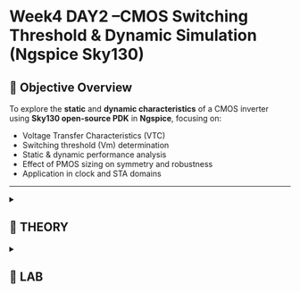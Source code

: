 
# Week4 DAY2 –**CMOS Switching Threshold & Dynamic Simulation (Ngspice Sky130)**



## 🧩 **Objective Overview**

To explore the **static** and **dynamic characteristics** of a CMOS inverter using **Sky130 open-source PDK** in **Ngspice**, focusing on:

- Voltage Transfer Characteristics (VTC)
- Switching threshold (Vm) determination
- Static & dynamic performance analysis
- Effect of PMOS sizing on symmetry and robustness
- Application in clock and STA domains

---

<details>
<summary><h2> 🌟 THEORY </h2> </summary>

## ⚙️ **THEORY SECTION**

---

### 🧠 1. **Voltage Transfer Characteristics (VTC)**


<p align="center"><img src="./ASSETS/1.png" width="700" alt="image 1"/></p>



- **Definition:** VTC represents the relationship between **input voltage (Vin)** and **output voltage (Vout)** in a CMOS inverter.
- The curve shows three regions:
    1. **Low Vin:** PMOS ON, NMOS OFF → Output = VDD
    2. **Transition Region:** Both MOSFETs partially ON → rapid change in Vout
    3. **High Vin:** PMOS OFF, NMOS ON → Output = 0

🧩 **Purpose:**

- To determine how effectively the inverter switches logic levels.
- To extract the **switching threshold (Vm)** where Vin = Vout.

---

### ⚖️ 2. **Switching Threshold (Vm)**

The switching threshold occurs where **Vin = Vout**, i.e., both transistors conduct equally.

This defines the **point of maximum sensitivity** and **logic symmetry**.

**Typical for Sky130:**

- VDD = 1.8 V
- Vm ≈ 0.87 V (for Wp/Wn ≈ 2.3)

---

### 📐 3. **Analytical Expressions**

### (a) **Vm as a function of (W/L)p and (W/L)n**

Vm=VDD+VTNμn(W/L)nμp(W/L)p−∣VTP∣1+μn(W/L)nμp(W/L)pV_m = \frac{V_{DD} + V_{TN}\sqrt{\frac{\mu_n(W/L)_n}{\mu_p(W/L)_p}} - |V_{TP}|}{1 + \sqrt{\frac{\mu_n(W/L)_n}{\mu_p(W/L)_p}}}

Vm=1+μp(W/L)pμn(W/L)n

VDD+VTNμp(W/L)pμn(W/L)n

−∣VTP∣

Where:

- μn,μp\mu_n, \mu_pμn,μp: Mobilities of NMOS and PMOS
- VTN,VTPV_{TN}, V_{TP}VTN,VTP: Threshold voltages
- (W/L)n,(W/L)p(W/L)_n, (W/L)_p(W/L)n,(W/L)p: Aspect ratios of NMOS and PMOS

---

### (b) **(W/L)p and (W/L)n as a function of Vm**

By rearranging:

(W/L)p(W/L)n=μn(VDD−Vm−VTN)2μp(Vm+VTP)2\frac{(W/L)_p}{(W/L)_n} = \frac{\mu_n(V_{DD} - V_m - V_{TN})^2}{\mu_p(V_m + V_{TP})^2}

(W/L)n(W/L)p=μp(Vm+VTP)2μn(VDD−Vm−VTN)2

🧩 **Interpretation:**

- A **larger (W/L)p** pushes the VTC curve to the right (balanced operation).
- A **smaller (W/L)p** shifts it left (NMOS dominance).

---

### 📊 4. **Static & Dynamic Behavior**

## ⚡ **4.1 Static Behavior**

### 🧠 **Concept Overview**

Static behavior of a CMOS inverter refers to how it behaves under **steady-state DC conditions** — meaning, when the input voltage changes *slowly* or remains constant long enough for all transient effects to settle.

The goal is to study:

- Voltage transfer curve (VTC)
- Switching threshold (Vm)
- Logic levels and noise margins

---

### ⚙️ **4.1.1 Static Transfer Characteristics (VTC)**

When we perform a DC sweep of the inverter input, we get a plot of **Vout vs Vin**.

This curve has three distinct regions:

| Region | NMOS | PMOS | Output | Description |
| --- | --- | --- | --- | --- |
| Region I (Vin ≈ 0 V) | OFF | ON | ≈ VDD | PMOS drives output high |
| Region II (Transition) | ON (linear) | ON (saturation) | Transition | Both transistors conduct → high current |
| Region III (Vin ≈ VDD) | ON | OFF | ≈ 0 V | NMOS drives output low |

---

### 📈 **4.1.2 Switching Threshold (Vm)**

At the **midpoint of the VTC**,

Vin=Vout=VMV_{in} = V_{out} = V_M

Vin=Vout=VM

Both transistors conduct equally (i.e., IDSN=IDSPI_{DSN} = I_{DSP}IDSN=IDSP).

This defines the **switching threshold voltage**, representing the inverter’s balance point.

Analytically derived from current equations:

(W/L)p(W/L)n=μn(VDD−VM−VTN)2μp(VM+VTP)2\frac{(W/L)_p}{(W/L)_n} = \frac{\mu_n(V_{DD} - V_M - V_{TN})^2}{\mu_p(V_M + V_{TP})^2}

(W/L)n(W/L)p=μp(VM+VTP)2μn(VDD−VM−VTN)2

🧩 **Interpretation:**

- If (W/L)p(W/L)_p(W/L)p is increased → inverter becomes more **symmetric**, VMV_MVM shifts **right**.
- If (W/L)p(W/L)_p(W/L)p is decreased → inverter becomes **NMOS dominant**, VMV_MVM shifts **left**.

---

### ⚖️ **4.1.3 Static Power & Noise Margins**

At static equilibrium:

- One transistor is OFF → leakage is minimal → **Static power ≈ 0**.
- The sharp VTC slope ensures strong noise immunity.

**Noise Margins:**

NMH=VOH−VIH,NML=VIL−VOLNM_H = V_{OH} - V_{IH}, \quad NM_L = V_{IL} - V_{OL}

NMH=VOH−VIH,NML=VIL−VOL

A symmetric inverter (Vm ≈ VDD/2) maximizes both.

---

### ⚙️ **Static Behavior Conclusion**

- Ideal logic transfer with near mid-supply Vm.
- Negligible static power dissipation.
- High noise immunity and voltage swing.

---

## ⚡ **4.2. Dynamic Behavior**

---

### 🧠 **Concept Overview**

Dynamic behavior represents how the inverter responds when the **input changes with time** — capturing **transient effects**, **charging/discharging of load capacitance**, and **timing delays**.

The goal is to study:

- Propagation delays
- Rise/Fall times
- Effect of transistor sizing on speed

---

### ⚙️ **4.2.1 Principle**

When the input transitions:

- **High → Low:** PMOS turns ON, output node **charges** through PMOS → defines **rise time (tr)**.
- **Low → High:** NMOS turns ON, output node **discharges** through NMOS → defines **fall time (tf)**.

Both are influenced by:

- Transistor drive current
- Load capacitance (CL)
- Supply voltage (VDD)

---

### ⚙️ **4.2.2 Timing Parameters**

| Parameter | Symbol | Description |
| --- | --- | --- |
| Rise Time | tr | Time for output to rise from 10% → 90% of VDD |
| Fall Time | tf | Time for output to fall from 90% → 10% of VDD |
| Propagation Delay (L→H) | tPLH | Time between input fall (50%) and output rise (50%) |
| Propagation Delay (H→L) | tPHL | Time between input rise (50%) and output fall (50%) |
| Average Delay | tpd | (tPLH + tPHL)/2 |

---

### 🔋 **4.2.3 Role of Capacitance**

Output node capacitance (CL) acts as an **energy storage** element.

Each transition involves charging or discharging CL through MOSFET resistance.

trise/fall∝Req×CLt_{rise/fall} \propto R_{eq} \times C_L

trise/fall∝Req×CL

Hence, increasing PMOS size reduces rise time since Req,p↓R_{eq,p} ↓Req,p↓.

---

### 🧪 **Dynamic Simulation (Transient Analysis)**

**SPICE Input Pulse:**

```bash
Vin in 0 PULSE(0 1.8 0 0.1n 0.1n 2n 4n)
.tran 0.01n 10n
.plot V(in) V(out)

```

**Purpose:**

To observe **input-output timing relationship** and calculate **delays**.

---

### 🧱 5. **Effect of PMOS Width**

When **PMOS width increases**:

- (W/L)p ↑ → stronger PMOS drive
- VTC shifts **rightward** → better balance between logic ‘1’ and ‘0’
- Rise time improves (faster charging)
- Slight increase in overall capacitance

When **PMOS width decreases**:

- VTC shifts **leftward** → NMOS dominates
- Fall time faster, but rise time degraded

---

### 🧭 6. **Applications**

- **Clock Network Design:** CMOS inverters act as clock buffers and level shifters.
- **Static Timing Analysis (STA):**
    - Delay, rise/fall time, and threshold voltage directly influence **setup and hold times**.
    - Essential for **timing closure** in digital IC design.

---

🧮 **Sizing Impact on Vm**

| Case | (Wp/Wn) | Vm | VTC Character |
| --- | --- | --- | --- |
| Balanced | ≈ 2 | ≈ VDD/2 | Symmetrical |
| Narrow PMOS | < 2 | Shifts up | Strong ‘0’, weak ‘1’ |
| Wide PMOS | > 2 | Shifts down | Strong ‘1’, weak ‘0’ |

---

🧩 **Final Insight**

> The CMOS inverter’s switching threshold (Vm) and dynamic delay together define its speed and noise immunity.
> 
> 
> Proper W/L sizing ensures balanced logic transitions, minimal skew, and robust performance — essential for **clock buffer design** and **digital timing analysis** in advanced CMOS technology nodes.


</details>



<details>
<summary><h2> 🌟 LAB </h2> </summary>

### ⚙️ SPICE Deck 1 — CMOS Inverter (DC Sweep for VTC)

👉 follow the commands 
```
nano day3_inv_vtc_Wp084_Wn036.spice

ngspice day3_inv_vtc_Wp084_Wn036.spice

ngspice -> plot out vs in 

```

<p align="center"><img src="./ASSETS/2.png" width="700" alt="image 2"/></p>




```
.param temp=27
.lib "sky130_fd_pr/models/sky130.lib.spice" tt

XM1 out in vdd vdd sky130_fd_pr__pfet_01v8 w=0.84u l=0.15u
XM2 out in 0 0 sky130_fd_pr__nfet_01v8 w=0.36u l=0.15u
Cload out 0 50fF

Vdd vdd 0 1.8
Vin in  0 1.8

.op
.dc Vin 0 1.8 0.01

.control
run
plot v(out) vs v(in)
.endc
.end

```

📉 **Observation:**

- The VTC curve transitions sharply around **0.87 V**, confirming the **switching threshold**.
- For Wp/Wn ≈ 2.3, **Vm ≈ 0.876 V**.

<p align="center"><img src="./ASSETS/3.png" width="700" alt="image 3"/></p>





🧠 **Inference:**

The inverter shows a **clean and sharp switching region**, validating balanced design.



---

### ⚡ **Dynamic Behavior — Transient Simulation**

**Goal:** To understand timing and delay characteristics when the inverter switches with a time-varying input.

```
nano day3_inv_tran_Wp084_Wn036.spice

ngspice day3_tran_vtc_Wp084_Wn036.spice

ngspice -> plot out vs time in 

```


<p align="center"><img src="./ASSETS/4.png" width="700" alt="image 4"/></p>


### ⚙️ SPICE Deck 2 — Transient Analysis

```
.param temp=27
.lib "sky130_fd_pr/models/sky130.lib.spice" tt

XM1 out in vdd vdd sky130_fd_pr__pfet_01v8 w=0.84u l=0.15u
XM2 out in 0 0 sky130_fd_pr__nfet_01v8 w=0.36u l=0.15u
Cload out 0 50fF

Vdd vdd 0 1.8
Vin in 0 PULSE(0 1.8 0 0.1n 0.1n 2n 4n)

.tran 1p 10n
.control
run
plot v(in) v(out)
.endc
.end

```

📈 **Waveform Description:**

- **Vin:** PULSE waveform toggling between 0 V and 1.8 V.
- **Vout:** Inverted response with slight delay and finite rise/fall times.


<p align="center"><img src="./ASSETS/5.png" width="700" alt="image 5"/></p>



---

### ⏱️ **Dynamic Parameters**

| Parameter | Symbol | Description | Typical Value |
| --- | --- | --- | --- |
| Propagation Delay | tpd | Time between 50% transition of Vin and Vout | ~0.33 ns |
| Rise Time | tr | Vout 10% → 90% of VDD | ~0.3–0.4 ns |
| Fall Time | tf | Vout 90% → 10% of VDD | ~0.28 ns |
| Load Capacitance | CL | Affects delay and power | 50 fF |

🧠 **Rise & Fall Delay Calculation (from lab observation)**

- Rise delay ≈ 0.332 ns
- Fall delay ≈ 0.285 ns

🧩 **Key Insights**

| Observation | Interpretation |
| --- | --- |
| Increasing PMOS width | Improves rising speed but increases capacitance (load) |
| Increasing NMOS width | Speeds falling edge, may cause imbalance |
| Balanced βp ≈ βn | Ensures symmetric switching and equal noise margins |
| Transient Simulation | Reveals timing effects unseen in DC analysis |

🖼️ *Image suggestion:*

Place waveform plot of **Vin & Vout vs time**, marking tPHL and tPLH delays.

*(Search: “CMOS inverter transient response timing diagram”)*

---

## 🧩 **Static vs Dynamic Behavior Summary**

| Aspect | Static (VTC) | Dynamic (Transient) |
| --- | --- | --- |
| Purpose | Defines logic transfer characteristics | Evaluates timing and speed |
| Analysis Type | DC sweep | Time-domain simulation |
| Key Output | Vm, gain, noise margins | tpd, tr, tf |
| Influence Factors | W/L ratio, threshold voltage | Capacitance, transistor strength |
| Outcome | Logic behavior understanding | Timing optimization & STA readiness |

---

## 🧠 **Takeaways**

- **Vm ≈ 0.87 V** ensures **balanced inverter switching** for Sky130.
- **Dynamic response** validates real-world propagation delays.
- **Transistor sizing** directly influences symmetry and performance.
- **SPICE** simulations bridge the gap between theory and silicon.


</details>

